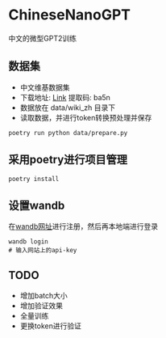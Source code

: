 # ChineseNanoGPT

中文的微型GPT2训练

## 数据集

* 中文维基数据集
* 下载地址: [Link](https://pan.baidu.com/s/1v1sw8wb0NUvnSC4NlMuQfg?pwd=ba5n) 提取码: ba5n
* 数据放在 data/wiki_zh 目录下
* 读取数据，并进行token转换预处理并保存

```shell
poetry run python data/prepare.py
```

## 采用poetry进行项目管理

```shell
poetry install
```

## 设置wandb

在[wandb网址](https://wandb.ai/)进行注册，然后再本地端进行登录

```shell
wandb login
# 输入网站上的api-key
```

## TODO

* 增加batch大小
* 增加验证效果
* 全量训练
* 更换token进行验证
